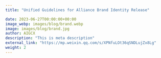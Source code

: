 ```yaml
---
title: "Unified Guidelines for Alliance Brand Identity Release"

date: 2023-06-27T00:00:00+00:00
image_webp: images/blog/brand.webp
image: images/blog/brand.jpg
author: AIGCX
description: "This is meta description"
external_link: "https://mp.weixin.qq.com/s/XPNfuLOt36qSNDLujZx8Lg"
weight: 2
---
```

